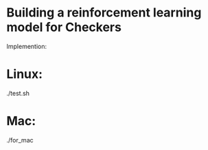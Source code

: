 # Building a reinforcement learning model for Checkers

Implemention:

# Linux:
./test.sh

# Mac:
./for_mac

